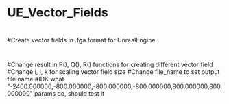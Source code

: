 # UE_Vector_Fields
#
#
#Create vector fields in .fga format for UnrealEngine
#
#
#Change result in P(), Q(), R() functions for creating different vector field
#Change i, j, k for scaling vector field size
#Change file_name to set output file name
#IDK what "-2400.000000,-800.000000,-800.000000,-800.000000,800.000000,800.000000" params do, should test it
#
#
